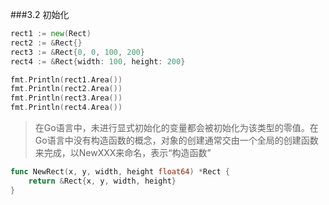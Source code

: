 ###3.2  初始化
```go
rect1 := new(Rect)
rect2 := &Rect{}
rect3 := &Rect{0, 0, 100, 200}
rect4 := &Rect{width: 100, height: 200}

fmt.Println(rect1.Area())
fmt.Println(rect2.Area())
fmt.Println(rect3.Area())
fmt.Println(rect4.Area())
```
>在Go语言中，未进行显式初始化的变量都会被初始化为该类型的零值。在Go语言中没有构造函数的概念，对象的创建通常交由一个全局的创建函数来完成，以NewXXX来命名，表示“构造函数”

```go
func NewRect(x, y, width, height float64) *Rect {
	return &Rect{x, y, width, height}
}
```
